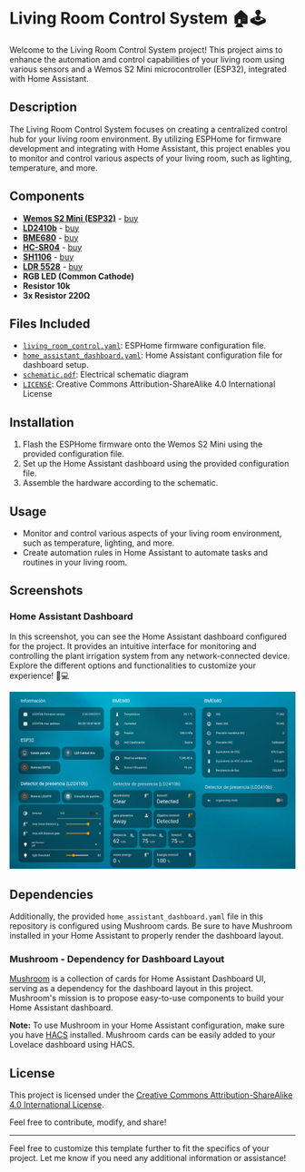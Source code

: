 # Living Room Control System 🏠🕹️

Welcome to the Living Room Control System project! This project aims to enhance the automation and control capabilities of your living room using various sensors and a Wemos S2 Mini microcontroller (ESP32), integrated with Home Assistant.

## Description
The Living Room Control System focuses on creating a centralized control hub for your living room environment. By utilizing ESPHome for firmware development and integrating with Home Assistant, this project enables you to monitor and control various aspects of your living room, such as lighting, temperature, and more.

## Components
- [**Wemos S2 Mini (ESP32)**](../../Boards/WEMOS_S2_MINI/README.md) - [buy](https://www.aliexpress.com/item/1005006322374373.html)
- [**LD2410b**](../../Components/Sensors/Presence/LD2410b/README.md) - [buy](https://www.aliexpress.com/item/1005006200434556.html)
- [**BME680**](../../Components/Sensors/Environmental/BME680/README.md) - [buy](https://www.aliexpress.com/item/1005006160619365.html)
- [**HC-SR04**](../../Components/Sensors/Distance/HC-SR04/README.md) - [buy](https://www.aliexpress.com/item/1005006061377929.html)
- [**SH1106**](../../Components/Displays/SH1106/README.md) - [buy](https://www.aliexpress.com/item/1005005967766159.html)
- [**LDR 5528**](../../Components/Sensors/Light/LDR_5528/README.md) - [buy](https://www.aliexpress.com/item/880873842.html)
- **RGB LED (Common Cathode)**
- **Resistor 10k**
- **3x Resistor 220Ω**

## Files Included
- [`living_room_control.yaml`](firmware/living_room_sensors.yaml): ESPHome firmware configuration file.
- [`home_assistant_dashboard.yaml`](home_assistant/home_assistant_dashboard.yaml): Home Assistant configuration file for dashboard setup.
- [`schematic.pdf`](hardware/schematic.pdf): Electrical schematic diagram
- [`LICENSE`](LICENSE): Creative Commons Attribution-ShareAlike 4.0 International License

## Installation
1. Flash the ESPHome firmware onto the Wemos S2 Mini using the provided configuration file.
2. Set up the Home Assistant dashboard using the provided configuration file.
3. Assemble the hardware according to the schematic.

## Usage
- Monitor and control various aspects of your living room environment, such as temperature, lighting, and more.
- Create automation rules in Home Assistant to automate tasks and routines in your living room.

## Screenshots

### Home Assistant Dashboard

In this screenshot, you can see the Home Assistant dashboard configured for the project. It provides an intuitive interface for monitoring and controlling the plant irrigation system from any network-connected device. Explore the different options and functionalities to customize your experience! 🌿💻

[<img src="screenshots/dashboard_ha.png" width="800" alt="Home Assistant Dashboard"/>](screenshots/dashboard_ha.png)

## Dependencies
Additionally, the provided `home_assistant_dashboard.yaml` file in this repository is configured using Mushroom cards. Be sure to have Mushroom installed in your Home Assistant to properly render the dashboard layout.

### Mushroom - Dependency for Dashboard Layout
[Mushroom](https://github.com/piitaya/lovelace-mushroom/) is a collection of cards for Home Assistant Dashboard UI, serving as a dependency for the dashboard layout in this project. Mushroom's mission is to propose easy-to-use components to build your Home Assistant dashboard.

**Note:** To use Mushroom in your Home Assistant configuration, make sure you have [HACS](https://hacs.xyz/) installed. Mushroom cards can be easily added to your Lovelace dashboard using HACS.

## License
This project is licensed under the [Creative Commons Attribution-ShareAlike 4.0 International License](LICENSE).

Feel free to contribute, modify, and share!

---

Feel free to customize this template further to fit the specifics of your project. Let me know if you need any additional information or assistance!

